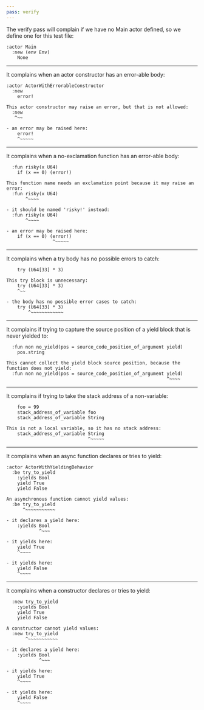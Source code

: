 ```yaml
---
pass: verify
---
```


The verify pass will complain if we have no Main actor defined, so we define one for this test file:

```savi
:actor Main
  :new (env Env)
    None
```

---

It complains when an actor constructor has an error-able body:

```savi
:actor ActorWithErrorableConstructor
  :new
    error!
```
```error
This actor constructor may raise an error, but that is not allowed:
  :new
   ^~~

- an error may be raised here:
    error!
    ^~~~~~
```

---

It complains when a no-exclamation function has an error-able body:

```savi
  :fun risky(x U64)
    if (x == 0) (error!)
```
```error
This function name needs an exclamation point because it may raise an error:
  :fun risky(x U64)
       ^~~~~

- it should be named 'risky!' instead:
  :fun risky(x U64)
       ^~~~~

- an error may be raised here:
    if (x == 0) (error!)
                 ^~~~~~
```

---

It complains when a try body has no possible errors to catch:

```savi
    try (U64[33] * 3)
```
```error
This try block is unnecessary:
    try (U64[33] * 3)
    ^~~

- the body has no possible error cases to catch:
    try (U64[33] * 3)
        ^~~~~~~~~~~~~
```

---

It complains if trying to capture the source position of a yield block that is never yielded to:

```savi
  :fun non no_yield(pos = source_code_position_of_argument yield)
    pos.string
```
```error
This cannot collect the yield block source position, because the function does not yield:
  :fun non no_yield(pos = source_code_position_of_argument yield)
                                                           ^~~~~
```

---

It complains if trying to take the stack address of a non-variable:

```savi
    foo = 99
    stack_address_of_variable foo
    stack_address_of_variable String
```
```error
This is not a local variable, so it has no stack address:
    stack_address_of_variable String
                              ^~~~~~
```

---

It complains when an async function declares or tries to yield:

```savi
:actor ActorWithYieldingBehavior
  :be try_to_yield
    :yields Bool
    yield True
    yield False
```
```error
An asynchronous function cannot yield values:
  :be try_to_yield
      ^~~~~~~~~~~~

- it declares a yield here:
    :yields Bool
            ^~~~

- it yields here:
    yield True
    ^~~~~

- it yields here:
    yield False
    ^~~~~
```

---

It complains when a constructor declares or tries to yield:

```savi
  :new try_to_yield
    :yields Bool
    yield True
    yield False
```
```error
A constructor cannot yield values:
  :new try_to_yield
       ^~~~~~~~~~~~

- it declares a yield here:
    :yields Bool
            ^~~~

- it yields here:
    yield True
    ^~~~~

- it yields here:
    yield False
    ^~~~~
```
